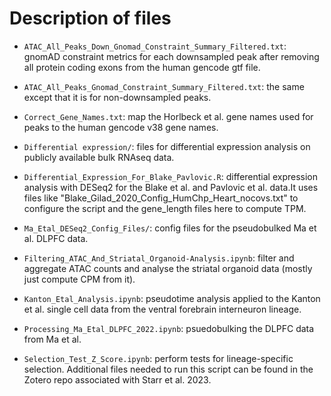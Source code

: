 # Description of files

- `ATAC_All_Peaks_Down_Gnomad_Constraint_Summary_Filtered.txt`: 
gnomAD constraint metrics for each downsampled peak after removing all protein coding exons from the human gencode gtf file.

- `ATAC_All_Peaks_Gnomad_Constraint_Summary_Filtered.txt`: 
the same except that it is for non-downsampled peaks.

- `Correct_Gene_Names.txt`: 
map the Horlbeck et al. gene names used for peaks to the human gencode v38 gene names.

- `Differential expression/`: 
files for differential expression analysis on publicly available bulk RNAseq data.

- `Differential_Expression_For_Blake_Pavlovic.R`: 
differential expression analysis with DESeq2 for the Blake et al. and Pavlovic et al. data.It uses files like "Blake_Gilad_2020_Config_HumChp_Heart_nocovs.txt" to configure the script and the gene_length files here to compute TPM.

- `Ma_Etal_DESeq2_Config_Files/`: 
config files for the pseudobulked Ma et al. DLPFC data.

- `Filtering_ATAC_And_Striatal_Organoid-Analysis.ipynb`: 
filter and aggregate ATAC counts and analyse the striatal organoid data (mostly just compute CPM from it).

- `Kanton_Etal_Analysis.ipynb`: 
pseudotime analysis applied to the Kanton et al. single cell data from the ventral forebrain interneuron lineage.

- `Processing_Ma_Etal_DLPFC_2022.ipynb`: 
psuedobulking the DLPFC data from Ma et al.

- `Selection_Test_Z_Score.ipynb`: 
perform tests for lineage-specific selection. Additional files needed to run this script can be found in the Zotero repo associated with Starr et al. 2023. 
